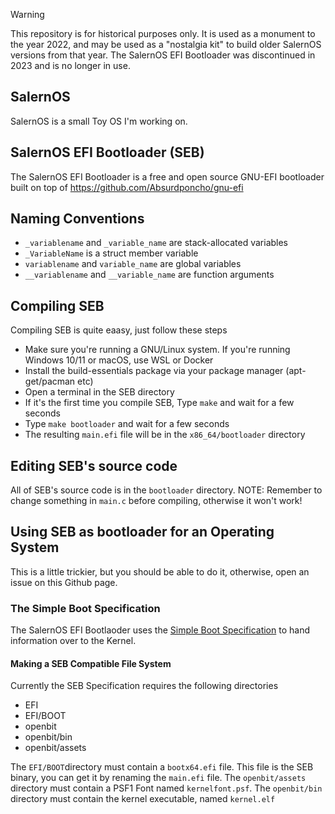 > [!WARNING]
> This repository is for historical purposes only. It is used as a monument to the year 2022, and may be used as a "nostalgia kit" to build older SalernOS versions from that year. The SalernOS EFI Bootloader was discontinued in 2023 and is no longer in use.

## SalernOS
SalernOS is a small Toy OS I'm working on.

## SalernOS EFI Bootloader (SEB)
The SalernOS EFI Bootloader is a free and open source GNU-EFI bootloader built on top of https://github.com/Absurdponcho/gnu-efi

## Naming Conventions
* ```_variablename``` and ```_variable_name``` are stack-allocated variables
* ```_VariableName``` is a struct member variable
* ```variablename``` and ```variable_name``` are global variables
* ```__variablename``` and ```__variable_name``` are function arguments

## Compiling SEB
Compiling SEB is quite eaasy, just follow these steps
* Make sure you're running a GNU/Linux system. If you're running Windows 10/11 or macOS, use WSL or Docker
* Install the build-essentials package via your package manager (apt-get/pacman etc)
* Open a terminal in the SEB directory
* If it's the first time you compile SEB, Type `make` and wait for a few seconds
* Type `make bootloader` and wait for a few seconds
* The resulting `main.efi` file will be in the `x86_64/bootloader` directory

## Editing SEB's source code
All of SEB's source code is in the `bootloader` directory.
NOTE: Remember to change something in `main.c` before compiling, otherwise it won't work!

## Using SEB as bootloader for an Operating System
This is a little trickier, but you should be able to do it, otherwise, open an issue on this Github page.

### The Simple Boot Specification
The SalernOS EFI Bootlaoder uses the [Simple Boot Specification](https://github.com/Alessandro-Salerno/Simple-Boot-Specification) to hand information over to the Kernel.

#### Making a SEB Compatible File System
Currently the SEB Specification requires the following directories
* EFI
* EFI/BOOT
* openbit
* openbit/bin
* openbit/assets

The `EFI/BOOT`directory must contain a `bootx64.efi` file. This file is the SEB binary, you can get it by renaming the `main.efi` file.
The `openbit/assets` directory must contain a PSF1 Font named `kernelfont.psf`.
The `openbit/bin` directory must contain the kernel executable, named `kernel.elf`
